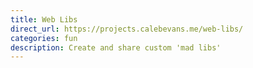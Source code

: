 ```yaml
---
title: Web Libs
direct_url: https://projects.calebevans.me/web-libs/
categories: fun
description: Create and share custom 'mad libs'
---
```

